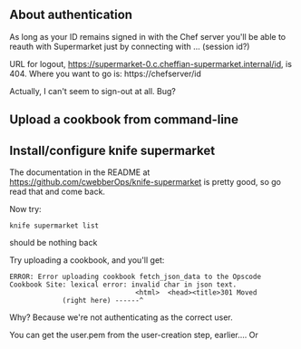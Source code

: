 ## About authentication

As long as your ID remains signed in with the Chef server you'll be able to reauth with Supermarket just by connecting with ... (session id?)

URL for logout, https://supermarket-0.c.cheffian-supermarket.internal/id, is 404. Where you want to go is: https://chefserver/id

Actually, I can't seem to sign-out at all. Bug?

## Upload a cookbook from command-line

## Install/configure knife supermarket

The documentation in the README at https://github.com/cwebberOps/knife-supermarket is pretty good, so go read that and come back.

Now try:

    knife supermarket list

should be nothing back

Try uploading a cookbook, and you'll get:

    ERROR: Error uploading cookbook fetch_json_data to the Opscode Cookbook Site: lexical error: invalid char in json text.
                                   <html>  <head><title>301 Moved
                 (right here) ------^

Why? Because we're not authenticating as the correct user.

You can get the user.pem from the user-creation step, earlier.... Or

##

